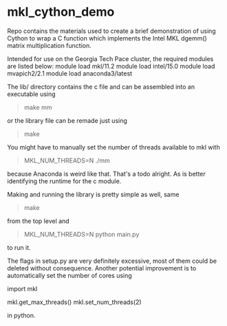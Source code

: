 # mkl_cython_demo

Repo contains the materials used to create a brief demonstration of using Cython to wrap a C function which implements the Intel MKL dgemm() matrix multiplication function.

Intended for use on the Georgia Tech Pace cluster, the required modules are listed below:
module load mkl/11.2
module load intel/15.0
module load mvapich2/2.1
module load anaconda3/latest

The lib/ directory contains the c file and can be assembled into an executable using

> make mm

or the library file can be remade just using

> make

You might have to manually set the number of threads available to mkl with

> MKL_NUM_THREADS=N ./mm

because Anaconda is weird like that. That's a todo alright. As is better identifying the runtime for the c module.

Making and running the library is pretty simple as well, same

> make

from the top level and

> MKL_NUM_THREADS=N python main.py

to run it.

The flags in setup.py are very definitely excessive, most of them could be deleted without consequence.
Another potential improvement is to automatically set the number of cores using 

import mkl

mkl.get_max_threads()
mkl.set_num_threads(2)

in python.
